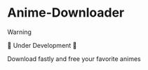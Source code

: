 # Anime-Downloader

> [!WARNING]
> 
> 🚧 Under Development 🚧    

 Download fastly and free your favorite animes
